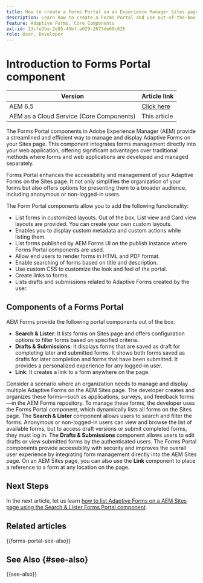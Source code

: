 ```yaml
---
title: How to create a Forms Portal on an Experience Manager Sites page?
description: Learn how to create a Forms Portal and use out-of-the-box Core components on an AEM Sites page.
feature: Adaptive Forms, Core Components
exl-id: 13cfe3ba-2e85-46bf-a029-2673de69c626
role: User, Developer
---
```


# Introduction to Forms Portal component

| Version | Article link |
| -------- | ---------------------------- |
| AEM 6.5  |    [Click here](https://experienceleague.adobe.com/docs/experience-manager-65/forms/publish-process-aem-forms/introduction-publishing-forms.html)                  |
| AEM as a Cloud Service (Core Components)     | This article         |

The Forms Portal components in Adobe Experience Manager (AEM) provide a streamlined and efficient way to manage and display Adaptive Forms on your Sites page. This component integrates forms management directly into your web application, offering significant advantages over traditional methods where forms and web applications are developed and managed separately.

Forms Portal enhances the accessibility and management of your Adaptive Forms on the Sites page. It not only simplifies the organization of your forms but also offers options for presenting them to a broader audience, including anonymous or non-logged-in users.

The Form Portal components allow you to add the following functionality:

* List forms in customized layouts. Out of the box, List view and Card view layouts are provided. You can create your own custom layouts.
* Enables you to display custom metadata and custom actions while listing them.
* List forms published by AEM Forms UI on the publish instance where Forms Portal components are used.
* Allow end users to render forms in HTML and PDF format.
* Enable searching of forms based on title and description.
* Use custom CSS to customize the look and feel of the portal.
* Create links to forms.
* Lists drafts and submissions related to Adaptive Forms created by the user.

## Components of a Forms Portal 

AEM Forms provide the following portal components out of the box:

* **Search & Lister**: It lists forms on Sites page and offers configuration options to filter forms based on specified criteria.
* **Drafts & Submissions**: It displays forms that are saved as draft for completing later and submitted forms. It shows both forms saved as drafts for later completion and forms that have been submitted. It provides a personalized experience for any logged-in user.
* **Link**: It creates a link to a form anywhere on the page.

Consider a scenario where an organization needs to manage and display multiple Adaptive Forms on the AEM Sites page. The developer creates and organizes these forms—such as applications, surveys, and feedback forms—in the AEM Forms repository. To manage these forms, the developer uses the Forms Portal component, which dynamically lists all forms on the Sites page. The **Search & Lister** component allows users to search and filter the forms. Anonymous or non-logged-in users can view and browse the list of available forms, but to access draft versions or submit completed forms, they must log in. The **Drafts & Submissions** component allows users to edit drafts or view submitted forms by the authenticated users. The Forms Portal components provide accessibility with security and improves the overall user experience by integrating form management directly into the AEM Sites page. On an AEM Sites page, you can also use the **Link** component to place a reference to a form at any location on the page.

## Next Steps

In the next article, let us learn [how to list Adaptive Forms on a AEM Sites page using the Search & Lister Forms Portal component](/help/forms/list-forms-on-sites-page.md).

## Related articles

{{forms-portal-see-also}}

## See Also {#see-also}

{{see-also}}